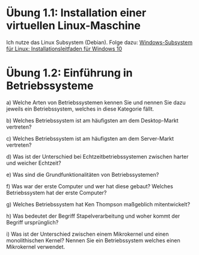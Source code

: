 # Übung 1.1: Installation einer virtuellen Linux-Maschine
Ich nutze das Linux Subsystem (Debian). Folge dazu: 
[Windows-Subsystem für Linux: Installationsleitfaden für Windows 10](https://docs.microsoft.com/de-de/windows/wsl/install-win10)

# Übung 1.2: Einführung in Betriebssysteme
a) Welche Arten von Betriebssystemen kennen Sie und nennen Sie dazu jeweils
ein Betriebssystem, welches in diese Kategorie fällt.

b) Welches Betriebssystem ist am häufigsten am dem Desktop-Markt vertreten?

c) Welches Betriebssystem ist am häufigsten am dem Server-Markt vertreten?

d) Was ist der Unterschied bei Echtzeitbetriebssystemen zwischen harter und weicher Echtzeit?

e) Was sind die Grundfunktionalitäten von Betriebssystemen?

f) Was war der erste Computer und wer hat diese gebaut? Welches Betriebssystem hat der erste Computer?

g) Welches Betriebssystem hat Ken Thompson maßgeblich mitentwickelt?

h) Was bedeutet der Begriff Stapelverarbeitung und woher kommt der Begriff
ursprünglich?

i) Was ist der Unterschied zwischen einem Mikrokernel und einen monolithischen Kernel? Nennen Sie ein Betriebssystem welches einen Mikrokernel verwendet.